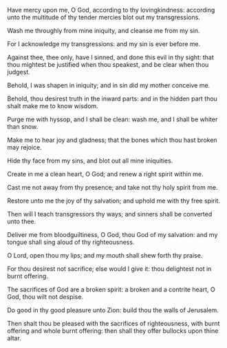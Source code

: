 Have mercy upon me, O God, according to thy lovingkindness: according unto the multitude of thy tender mercies blot out my transgressions.

Wash me throughly from mine iniquity, and cleanse me from my sin.

For I acknowledge my transgressions: and my sin is ever before me.

Against thee, thee only, have I sinned, and done this evil in thy sight: that thou mightest be justified when thou speakest, and be clear when thou judgest.

Behold, I was shapen in iniquity; and in sin did my mother conceive me.

Behold, thou desirest truth in the inward parts: and in the hidden part thou shalt make me to know wisdom.

Purge me with hyssop, and I shall be clean: wash me, and I shall be whiter than snow.

Make me to hear joy and gladness; that the bones which thou hast broken may rejoice.

Hide thy face from my sins, and blot out all mine iniquities.

Create in me a clean heart, O God; and renew a right spirit within me.

Cast me not away from thy presence; and take not thy holy spirit from me.

Restore unto me the joy of thy salvation; and uphold me with thy free spirit.

Then will I teach transgressors thy ways; and sinners shall be converted unto thee.

Deliver me from bloodguiltiness, O God, thou God of my salvation: and my tongue shall sing aloud of thy righteousness.

O Lord, open thou my lips; and my mouth shall shew forth thy praise.

For thou desirest not sacrifice; else would I give it: thou delightest not in burnt offering.

The sacrifices of God are a broken spirit: a broken and a contrite heart, O God, thou wilt not despise.

Do good in thy good pleasure unto Zion: build thou the walls of Jerusalem.

Then shalt thou be pleased with the sacrifices of righteousness, with burnt offering and whole burnt offering: then shall they offer bullocks upon thine altar.
